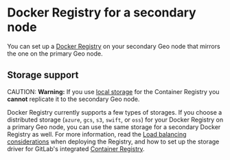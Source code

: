 # Docker Registry for a secondary node

You can set up a [Docker Registry] on your
secondary Geo node that mirrors the one on the primary Geo node.

## Storage support

CAUTION: **Warning:**
If you use [local storage][registry-storage]
for the Container Registry you **cannot** replicate it to the secondary Geo node.

Docker Registry currently supports a few types of storages. If you choose a
distributed storage (`azure`, `gcs`, `s3`, `swift`, or `oss`) for your Docker
Registry on a primary Geo node, you can use the same storage for a secondary
Docker Registry as well. For more information, read the
[Load balancing considerations][registry-load-balancing]
when deploying the Registry, and how to set up the storage driver for GitLab's
integrated [Container Registry][registry-storage].

[ee]: https://about.gitlab.com/pricing/
[Docker Registry]: https://docs.docker.com/registry/
[registry-storage]: ../../container_registry.md#container-registry-storage-driver
[registry-load-balancing]: https://docs.docker.com/registry/deploying/#load-balancing-considerations

